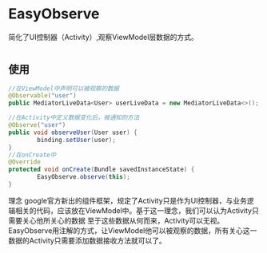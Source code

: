 # EasyObserve
简化了UI控制器（Activity）,观察ViewModel层数据的方式。
#
## 使用
```java
//在ViewModel中声明可以被观察的数据
@Observable("user")
public MediatorLiveData<User> userLiveData = new MediatorLiveData<>();

//在Activity中定义数据变化后，被通知的方法
@Observe("user")
public void observeUser(User user) {
        binding.setUser(user);
}
//在onCreate中
@Override
protected void onCreate(Bundle savedInstanceState) {       
        EasyObserve.observe(this);
} 
```
 
理念
google官方新出的组件框架，规定了Activity只是作为UI控制器，与业务逻辑相关的代码，应该放在ViewModel中。基于这一理念，我们可以认为Activity只需要关心他所关心的数据
至于这些数据从何而来，Activity可以无视。EasyObserve用注解的方式，让ViewModel他可以被观察的数据，所有关心这一数据的Activity只需要添加数据接收方法就可以了。

